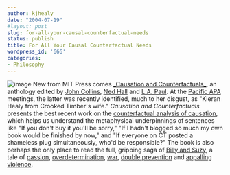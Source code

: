 ```yaml
---
author: kjhealy
date: "2004-07-19"
#layout: post
slug: for-all-your-causal-counterfactual-needs
status: publish
title: For All Your Causal Counterfactual Needs
wordpress_id: '666'
categories:
- Philosophy
---
```


![image](http://www.kieranhealy.org/files/misc/cac-cover-small.jpg) New from MIT Press comes [\_Causation and Counterfactuals\_](http://www.amazon.com/exec/obidos/ASIN/0262532565/ref=nosim/), an anthology edited by [John Collins](http://collins.philo.columbia.edu/), [Ned Hall](http://web.mit.edu/philos/www/hall.html) and [L.A. Paul](http://www.u.arizona.edu/~lapaul). At the [Pacific APA](http://www.apa.udel.edu/apa/divisions/pacific/) meetings, the latter was recently identified, much to her disgust, as "Kieran Healy from Crooked Timber's wife." *Causation and Counterfactuals* presents the best recent work on the [counterfactual analysis of causation](http://plato.stanford.edu/entries/causation-counterfactual/), which helps us understand the metaphysical underpinnings of sentences like "If you don't buy it you'll be sorry," "If I hadn't blogged so much my own book would be finished by now," and "If everyone on CT posted a shameless plug simultaneously, who'd be responsible?" The book is also perhaps the only place to read the full, gripping saga of [Billy and Suzy](http://www.google.com/search?hl=en&lr=&ie=UTF-8&safe=off&c2coff=1&q=billy+suzy+counterfactual&btnG=Search), a tale of [passion](http://www.mit.edu/~yablo/advert.html), [overdetermination](http://www.brown.edu/Departments/Philosophy/homepages/ney/overdetermination_and_mental_causation.pdf), [war](http://66.102.7.104/search?q=cache:DtIwbmQeUTcJ:web.syr.edu/~edhiddle/Hiddleston%20Causal%20Powers%20web.pdf+billy+suzy+war+causation&hl=en), [double prevention](http://www.u.arizona.edu/~lapaul/papers/causation-preemption.pdf) and [appalling violence](http://philosophy.wisc.edu/eells/papers/ptprevmay01webver.PDF).
